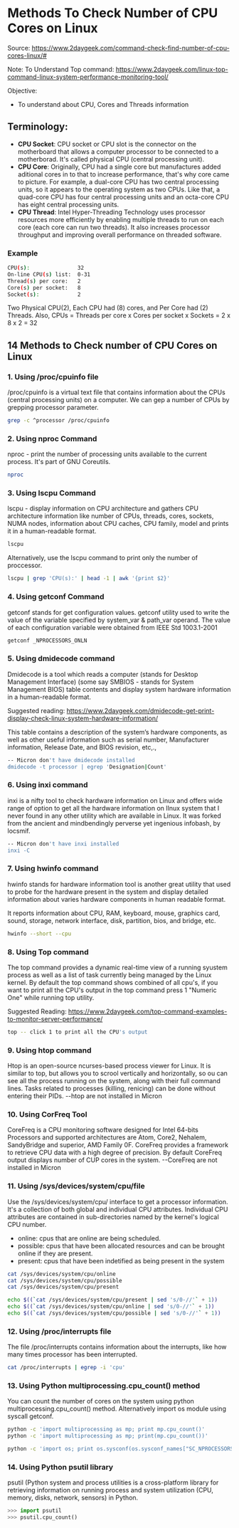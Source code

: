 # Methods To Check Number of CPU Cores on Linux
Source: https://www.2daygeek.com/command-check-find-number-of-cpu-cores-linux/#

Note: To Understand Top command: https://www.2daygeek.com/linux-top-command-linux-system-performance-monitoring-tool/ 

Objective:
- To understand about CPU, Cores and Threads information

## Terminology:
- **CPU Socket**: CPU socket or CPU slot is the connector on the motherboard that allows a computer processor to be connected to a motherborad. It's called physical CPU (central processing unit).
- **CPU Core**: Originally, CPU had a single core but manufactures added aditional cores in to that to increase performance, that's why core came to picture. For example, a dual-core CPU has two central processing units, so it appears to the operating system as two CPUs. Like that, a quad-core CPU has four central processing units and an octa-core CPU has eight central processing units.
- **CPU Thread**: Intel Hyper-Threading Technology uses processor resources more efficiently by enabling multiple threads to run on each core (each core can run two threads). It also increases processor throughput and improving overall performance on threaded software.

### Example
```bash
CPU(s):               32
On-line CPU(s) list:  0-31
Thread(s) per core:   2
Core(s) per socket:   8
Socket(s):            2
```
Two Physical CPU(2), Each CPU had (8) cores, and Per Core had (2) Threads.
Also, CPUs = Threads per core x Cores per socket x Sockets = 2 x 8 x 2 = 32

## 14 Methods to Check number of CPU Cores on Linux

### 1. Using /proc/cpuinfo file
/proc/cpuinfo is a virtual text file that contains information about the CPUs (central processing units) on a computer. We can gep a number of CPUs by grepping processor parameter.

```bash
grep -c ^processor /proc/cpuinfo
```

### 2. Using nproc Command
nproc - print the number of processing units available to the current process. It's part of GNU Coreutils.

```bash
nproc
```

### 3. Using lscpu Command
lscpu - display information on CPU architecture and gathers CPU architecture information like number of CPUs, threads, cores, sockets, NUMA nodes, information about CPU caches, CPU family, model and prints it in a human-readable format.

```bash
lscpu
```

Alternatively, use the lscpu command to print only the number of proccessor.

```bash
lscpu | grep 'CPU(s):' | head -1 | awk '{print $2}'
```

### 4. Using getconf Command
getconf stands for get configuration values. getconf utility used to write the value of the variable specified by system_var & path_var operand. The value of each configuration variable were obtained from IEEE Std 1003.1-2001

```bash
getconf _NPROCESSORS_ONLN
```

### 5. Using dmidecode command
Dmidecode is a tool which reads a computer (stands for Desktop Management Interface) (some say SMBIOS - stands for System Management BIOS) table contents and display system hardware information in a human-readable format.

Suggested reading: https://www.2daygeek.com/dmidecode-get-print-display-check-linux-system-hardware-information/

This table contains a description of the system’s hardware components, as well as other useful information such as serial number, Manufacturer information, Release Date, and BIOS revision, etc,.,

```bash
-- Micron don't have dmidecode installed
dmidecode -t processor | egrep 'Designation|Count'
```

### 6. Using inxi command
inxi is a nifty tool to check hardware information on Linux and offers wide range of option to get all the hardware information on lInux system that I never found in any other utility which are available in Linux. It was forked from the ancient and mindbendingly perverse yet ingenious infobash, by locsmif.

```bash
-- Micron don't have inxi installed
inxi -C
```

### 7. Using hwinfo command
hwinfo stands for hardware information tool is another great utility that used to probe for the hardware present in the system and display detailed information about varies hardware components in human readable format.

It reports information about CPU, RAM, keyboard, mouse, graphics card, sound, storage, network interface, disk, partition, bios, and bridge, etc.

```bash
hwinfo --short --cpu
```

### 8. Using Top command
The top command provides a dynamic real-time view of a running syustem process as well as a list of task currently being managed by the Linux kernel. By default the top command shows combined of all cpu's, if you want to print all the CPU's output in the top command press 1 "Numeric One" while running top utility.

Suggested Reading: https://www.2daygeek.com/top-command-examples-to-monitor-server-performance/

```bash
top -- click 1 to print all the CPU's output
```

### 9. Using htop command

Htop is an open-source ncurses-based process viewer for Linux. It is similar to top, but allows you to scrool vertically and horizontally, so ou can see all the process running on the system, along with their full command lines. Tasks related to processes (killing, renicing) can be done without entering their PIDs.
--htop are not installed in Micron

### 10. Using CorFreq Tool
CoreFreq is a CPU monitoring software designed for Intel 64-bits Processors and supported architectures are Atom, Core2, Nehalem, SandyBridge and superior, AMD Family 0F. CoreFreq provides a framework to retrieve CPU data with a high degree of precision. By default CoreFreq output displays number of CUP cores in the system.
--CoreFreq are not installed in Micron

### 11. Using /sys/devices/system/cpu/file
Use the /sys/devices/system/cpu/ interface to get a processor information. It's a collection of both global and individual CPU attributes. Individual CPU attributes are contained in sub-directories named by the kernel's logical CPU number.
- online: cpus that are online are being scheduled.
- possible: cpus that have been allocated resources and can be brought online if they are present.
- present: cpus that have been indetified as being present in the system

```bash
cat /sys/devices/system/cpu/online
cat /sys/devices/system/cpu/possible
cat /sys/devices/system/cpu/present

echo $((`cat /sys/devices/system/cpu/present | sed 's/0-//'` + 1))
echo $((`cat /sys/devices/system/cpu/online | sed 's/0-//'` + 1))
echo $((`cat /sys/devices/system/cpu/possible | sed 's/0-//'` + 1))
```
### 12. Using /proc/interrupts file
The file /proc/interrupts contains information about the interrupts, like how many times processor has been interrupted.
```bash
cat /proc/interrupts | egrep -i 'cpu'
```

### 13. Using Python multiprocessing.cpu_count() method
You can count the number of cores on the system using python multiprocessing.cpu_count() method. Alternatively import os module using syscall getconf.

```bash
python -c 'import multiprocessing as mp; print mp.cpu_count()'
python -c 'import multiprocessing as mp; print(mp.cpu_count())'

python -c 'import os; print os.sysconf(os.sysconf_names["SC_NPROCESSORS_ONLN"]);'
```
### 14. Using Python psutil library
psutil (Python system and process utilities is a cross-platform library for retrieving information on running process and system utilization (CPU, memory, disks, network, sensors) in Python.

```python
>>> import psutil
>>> psutil.cpu_count()
```
